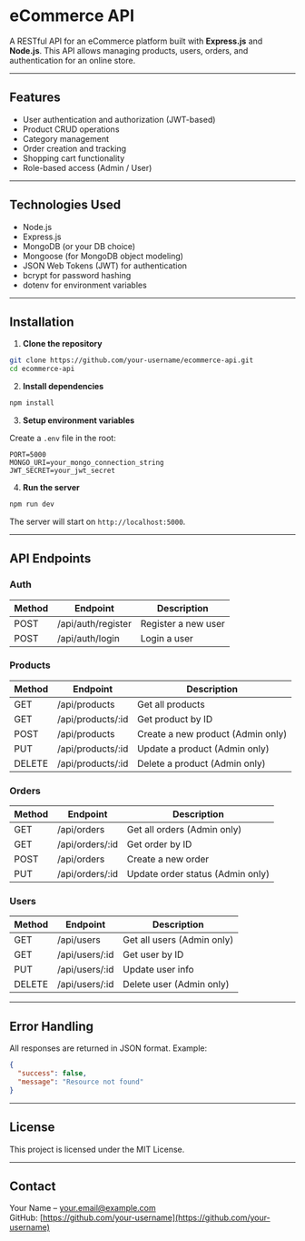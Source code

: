 # eCommerce API

A RESTful API for an eCommerce platform built with **Express.js** and **Node.js**. This API allows managing products, users, orders, and authentication for an online store.

---

## Features

- User authentication and authorization (JWT-based)
- Product CRUD operations
- Category management
- Order creation and tracking
- Shopping cart functionality
- Role-based access (Admin / User)

---

## Technologies Used

- Node.js
- Express.js
- MongoDB (or your DB choice)
- Mongoose (for MongoDB object modeling)
- JSON Web Tokens (JWT) for authentication
- bcrypt for password hashing
- dotenv for environment variables

---

## Installation

1. **Clone the repository**

```bash
git clone https://github.com/your-username/ecommerce-api.git
cd ecommerce-api
```

2. **Install dependencies**

```bash
npm install
```

3. **Setup environment variables**

Create a `.env` file in the root:

```env
PORT=5000
MONGO_URI=your_mongo_connection_string
JWT_SECRET=your_jwt_secret
```

4. **Run the server**

```bash
npm run dev
```

The server will start on `http://localhost:5000`.

---

## API Endpoints

### Auth

| Method | Endpoint         | Description           |
|--------|----------------|---------------------|
| POST   | /api/auth/register | Register a new user |
| POST   | /api/auth/login    | Login a user        |

### Products

| Method | Endpoint             | Description          |
|--------|--------------------|--------------------|
| GET    | /api/products       | Get all products    |
| GET    | /api/products/:id   | Get product by ID   |
| POST   | /api/products       | Create a new product (Admin only) |
| PUT    | /api/products/:id   | Update a product (Admin only) |
| DELETE | /api/products/:id   | Delete a product (Admin only) |

### Orders

| Method | Endpoint         | Description          |
|--------|----------------|--------------------|
| GET    | /api/orders     | Get all orders (Admin only) |
| GET    | /api/orders/:id | Get order by ID     |
| POST   | /api/orders     | Create a new order  |
| PUT    | /api/orders/:id | Update order status (Admin only) |

### Users

| Method | Endpoint         | Description          |
|--------|----------------|--------------------|
| GET    | /api/users      | Get all users (Admin only) |
| GET    | /api/users/:id  | Get user by ID      |
| PUT    | /api/users/:id  | Update user info    |
| DELETE | /api/users/:id  | Delete user (Admin only) |

---

## Error Handling

All responses are returned in JSON format. Example:

```json
{
  "success": false,
  "message": "Resource not found"
}
```

---

## License

This project is licensed under the MIT License.

---

## Contact

Your Name – [your.email@example.com](mailto:your.email@example.com)  
GitHub: [https://github.com/your-username](https://github.com/your-username)
